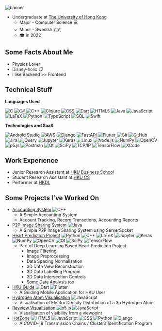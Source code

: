 ![banner](https://github.com/PCRedHot/PCRedHot/blob/main/banner.gif)

* Undergraduate at [The University of Hong Kong](https://www.hku.hk/)
  * Major - Computer Science 💻
  * Minor - Swedish 🇸🇪
  * 🎓 in 2022

## Some Facts About Me
* Physics Lover
* Disney-holic 🐭
* I like Backend >> Frontend

## Technical Stuff

**Languages Used**

![C](https://img.shields.io/badge/-C-000000?style=flat&logo=C)
![C#](https://img.shields.io/badge/-C%23-000000?style=flat&logo=Csharp&logoColor=239120)
![C++](https://img.shields.io/badge/-C++-000000?style=flat&logo=C%2B%2B&logoColor=00599C)
![Clojure](https://img.shields.io/badge/-Clojure-000000?style=flat&logo=Clojure)
![CSS](https://img.shields.io/badge/-CSS-000000?style=flat&logo=CSS3&logoColor=1572B6)
![Dart](https://img.shields.io/badge/-Dart-000000?style=flat&logo=Dart&logoColor=0175C2)
![HTML5](https://img.shields.io/badge/-HTML5-000000?style=flat&logo=HTML5)
![Java](https://img.shields.io/badge/-Java-000000?style=flat&logo=Java&logoColor=007396)
![JavaScript](https://img.shields.io/badge/-JavaScript-000000?style=flat&logo=javascript)
![LaTeX](https://img.shields.io/badge/-LaTeX-000000?style=flat&logo=LaTeX&logoColor=008080)
![Python](https://img.shields.io/badge/-Python-000000?style=flat&logo=python)
![TypeScript](https://img.shields.io/badge/-TypeScript-000000?style=flat&logo=typescript&logoColor=007ACC)
![SQL](https://img.shields.io/badge/-SQL-000000?style=flat&logo=MySQL)
![Swift](https://img.shields.io/badge/-Swift-000000?style=flat&logo=Swift)

**Technologies and SaaS**

![Android Studio](https://img.shields.io/badge/-Android%20Studio-000000?style=flat&logo=androidstudio&logoColor=3DDC84)
![AWS](https://img.shields.io/badge/-AWS-000000?style=flat&logo=amazonaws&logoColor=FF9900)
![Django](https://img.shields.io/badge/-Django-000000?style=flat&logo=django&logoColor=092E20)
![FastAPI](https://img.shields.io/badge/-FastAPI-000000?style=flat&logo=FastAPI&logoColor=009688)
![Flutter](https://img.shields.io/badge/-Flutter-000000?style=flat&logo=flutter&logoColor=02569B)
![Git](https://img.shields.io/badge/-Git-000000?style=flat&logo=git&logoColor=F05032)
![GitHub](https://img.shields.io/badge/-GitHub-000000?style=flat&logo=github&logoColor=FFFFFF)
![Jira](https://img.shields.io/badge/-Jira-000000?style=flat&logo=jira-software&logoColor=white&logoColor=0052CC)
![jQuery](https://img.shields.io/badge/-jQuery-000000?style=flat&logo=jQuery&logoColor=0769AD)
![Jupyter](https://img.shields.io/badge/-Jupyter-000000?style=flat&logo=Jupyter&logoColor=F37626)
![Keras](https://img.shields.io/badge/-Keras-000000?style=flat&logo=Keras&logoColor=D00000)
![Linux](https://img.shields.io/badge/-Linux-000000?style=flat&logo=linux&logoColor=FCC624)
![Node.js](https://img.shields.io/badge/-Node.js-000000?style=flat&logo=node.js&logoColor=339933)
![NumPy](https://img.shields.io/badge/-NumPy-000000?style=flat&logo=NumPy&logoColor=013243)
![OpenCV](https://img.shields.io/badge/-OpenCV-000000?style=flat&logo=OpenCV&logoColor=5C3EE8)
![p5.js](https://img.shields.io/badge/-p5dotjs-000000?style=flat&logo=p5dotjs&logoColor=ED225D)
![Postman](https://img.shields.io/badge/-Postman-000000?style=flat&logo=postman&logoColor=FF6C37)
![Qt](https://img.shields.io/badge/-Qt-000000?style=flat&logo=qt&logoColor=41CD52)
![SciPy](https://img.shields.io/badge/-SciPy-000000?style=flat&logo=SciPy&logoColor=8CAAE6)
![TCP/IP](https://img.shields.io/badge/-TCP/IP-000000?style=flat&logo=cisco&logoColor=white)
![TensorFlow](https://img.shields.io/badge/-TensorFlow-000000?style=flat&logo=TensorFlow&logoColor=FF6F00)
![XCode](https://img.shields.io/badge/-XCode-000000?style=flat&logo=XCode&logoColor=1575F9)

## Work Experience
 * Junior Research Assistant at [HKU Business School](https://www.hkubs.hku.hk/)
 * Student Research Assistant at [HKU CS](https://www.cs.hku.hk/)
 * Performer at [HKDL](https://www.hongkongdisneyland.com/)

## Some Projects I've Worked On
 * [Accounting System](https://github.com/PCRedHot/Accounting-System) ![C++](https://img.shields.io/badge/-C++-000000?style=flat&logo=C%2B%2B&logoColor=00599C)
   * A Simple Accounting System
   * Account Tracking, Record Transctions, Accounting Reports
 * [P2P Image Sharing System](https://github.com/PCRedHot/P2P_Image_Sharing_System) ![Java](https://img.shields.io/badge/-Java-000000?style=flat&logo=Java&logoColor=007396)
   * A Simple P2P Image Sharing System using ServerSocket
 * [Heart Prediction Project](https://github.com/PCRedHot/EchoProject)
![Python](https://img.shields.io/badge/-Python-000000?style=flat&logo=python)
![C++](https://img.shields.io/badge/-C++-000000?style=flat&logo=C%2B%2B&logoColor=00599C)
![LaTeX](https://img.shields.io/badge/-LaTeX-000000?style=flat&logo=LaTeX&logoColor=008080)
![Jupyter](https://img.shields.io/badge/-Jupyter-000000?style=flat&logo=Jupyter&logoColor=F37626)
![Keras](https://img.shields.io/badge/-Keras-000000?style=flat&logo=Keras&logoColor=D00000)
![NumPy](https://img.shields.io/badge/-NumPy-000000?style=flat&logo=NumPy&logoColor=013243)
![OpenCV](https://img.shields.io/badge/-OpenCV-000000?style=flat&logo=OpenCV&logoColor=5C3EE8)
![Qt](https://img.shields.io/badge/-Qt-000000?style=flat&logo=qt&logoColor=41CD52)
![SciPy](https://img.shields.io/badge/-SciPy-000000?style=flat&logo=SciPy&logoColor=8CAAE6)
![TensorFlow](https://img.shields.io/badge/-TensorFlow-000000?style=flat&logo=TensorFlow&logoColor=FF6F00)
   * Part of Deep Learning Based Heart Prediction Project
     * Image Filtering
     * Image Preprocessing
     * Data Spacing Normalisation
     * 3D Data View Reconstuction
     * 3D Data Labelling Program
     * 3D Data Intersection Controls
     * Some Data Analysis too
* [HKU Guide](https://github.com/PCRedHot/hku_guide)
![Dart](https://img.shields.io/badge/-Dart-000000?style=flat&logo=Dart&logoColor=0175C2)
![Flutter](https://img.shields.io/badge/-Flutter-000000?style=flat&logo=flutter&logoColor=02569B)
   * A Guiding Mobile Application for HKU User 
* [Hydrogen Atom Visualisation](https://github.com/PCRedHot/Hydrogen-Atom-Visualisation)
![JavaScript](https://img.shields.io/badge/-JavaScript-000000?style=flat&logo=javascript)
   * Visualisation of Electro Density Distribution of a 3p Hydrogen Atom
* [Rayview Visualisation](https://github.com/PCRedHot/Rayview-Visualisation)
![p5.js](https://img.shields.io/badge/-p5dotjs-000000?style=flat&logo=p5dotjs&logoColor=ED225D)
![JavaScript](https://img.shields.io/badge/-JavaScript-000000?style=flat&logo=javascript)
   * Visualisation of visibility from a viewpoint
* [HotZone](https://github.com/PCRedHot/HotZone)
![HTML5](https://img.shields.io/badge/-HTML5-000000?style=flat&logo=HTML5)
![JavaScript](https://img.shields.io/badge/-JavaScript-000000?style=flat&logo=javascript)
![CSS](https://img.shields.io/badge/-CSS-000000?style=flat&logo=CSS3&logoColor=1572B6)
![Python](https://img.shields.io/badge/-Python-000000?style=flat&logo=python)
![Django](https://img.shields.io/badge/-Django-000000?style=flat&logo=django&logoColor=092E20)
  * A COVID-19 Transmission Chains / Clusters Identification Program

<!--
**PCRedHot/PCRedHot** is a ✨ _special_ ✨ repository because its `README.md` (this file) appears on your GitHub profile.

Here are some ideas to get you started:

- 🔭 I’m currently working on ...
- 🌱 I’m currently learning ...
- 👯 I’m looking to collaborate on ...
- 🤔 I’m looking for help with ...
- 💬 Ask me about ...
- 📫 How to reach me: ...
- 😄 Pronouns: ...
- ⚡ Fun fact: ...
-->
